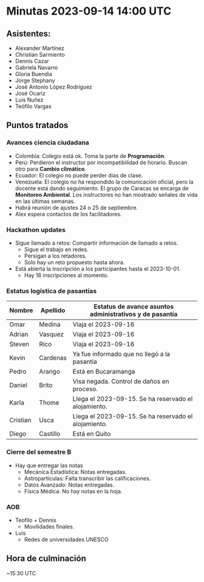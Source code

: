 # Minutas 2023-09-14 14:00 UTC

## Asistentes:
* Alexander Martínez
* Christian Sarmiento
* Dennis Cazar
* Gabriela Navarro
* Gloria Buendía
* Jorge Stephany
* José Antonio López Rodríguez
* José Ocariz
* Luis Nuñez
* Teófilo Vargas

## Puntos tratados

### Avances ciencia ciudadana
* Colombia: Colegio está ok. Toma la parte de **Programación**.
* Perú: Perdieron el instructor por incompatibilidad de horario. Buscan otro para **Cambio climático**.
* Ecuador: El colegio no puede perder días de clase.
* Venezuela: El colegio no ha respondido la comunicación oficial, pero la docente está dando seguimiento. El grupo de Caracas se encarga de **Monitoreo Ambiental**. Los instructores no han mostrado señales de vida en las últimas semanas.
* Habrá reunión de ajustes 24 o 25 de septiembre.
* Alex espera contactos de los facilitadores.
### Hackathon updates
* Sigue llamado a retos: Compartir información de llamado a retos.
    * Sigue el trabajo en redes.
    * Persigan a los retadores.
    * Solo hay un reto propuesto hasta ahora.
* Está abierta la inscripción a los participantes hasta el 2023-10-01.
    * Hay 18 inscripciones al momento.

### Estatus logística de pasantías

| Nombre | Apellido | Estatus de avance asuntos administrativos y de pasantía |
| --- | --- | --- |
| Omar | Medina | Viaja el 2023-09-16 |
| Adrian | Vasquez | Viaja el 2023-09-16 |
| Steven | Rico | Viaja el 2023-09-16 |
| Kevin | Cardenas | Ya fue informado que no llegó a la pasantía |
| Pedro | Arango | Está en Bucaramanga |
| Daniel | Brito | Visa negada. Control de daños en proceso. |
| Karla | Thome | Llega el 2023-09-15. Se ha reservado el alojamiento. |
| Cristian | Usca | Llega el 2023-09-15. Se ha reservado el alojamiento.  |
| Diego | Castillo | Está en Quito |
    
### Cierre del semestre B
* Hay que entregar las notas
    * Mecánica Estadística: Notas entregadas.
    * Astropartículas: Falta transcribir las calificaciones.
    * Datos Avanzado: Notas entregadas.
    * Física Médica: No hay notas en la hoja.

### AOB
* Teofilo + Dennis
    * Movilidades finales.
* Luis
    * Redes de universidades UNESCO

## Hora de culminación
 ~15:30 UTC